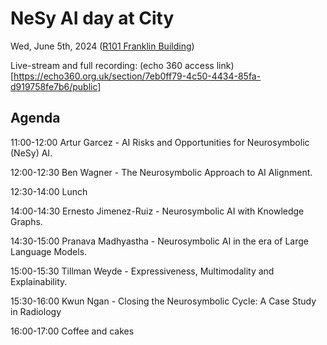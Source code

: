 # NeSy AI day at City

Wed, June 5th, 2024 ([R101 Franklin Building](https://staffhub.city.ac.uk/timetabling/rooms-by-building/franklin-building/r101))

Live-stream and full recording: (echo 360 access link)[https://echo360.org.uk/section/7eb0ff79-4c50-4434-85fa-d919758fe7b6/public]

## Agenda

11:00-12:00 Artur Garcez - AI Risks and Opportunities for Neurosymbolic (NeSy) AI.

12:00-12:30 Ben Wagner - The Neurosymbolic Approach to AI Alignment.

12:30-14:00 Lunch

14:00-14:30 Ernesto Jimenez-Ruiz - Neurosymbolic AI with Knowledge Graphs.

14:30-15:00 Pranava Madhyastha - Neurosymbolic AI in the era of Large Language Models.

15:00-15:30 Tillman Weyde - Expressiveness, Multimodality and Explainability.

15:30-16:00 Kwun Ngan - Closing the Neurosymbolic Cycle: A Case Study in Radiology

16:00-17:00 Coffee and cakes
